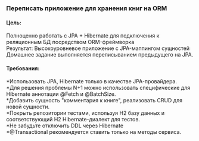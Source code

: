### Переписать приложение для хранения книг на ORM  
#### Цель:
Полноценно работать с JPA + Hibernate для подключения к реляционным БД посредством ORM-фреймворка  
Результат: Высокоуровневое приложение с JPA-маппингом сущностей  
Домашнее задание выполняется переписыванием предыдущего на JPA.  
#### Требования:
*Использовать JPA, Hibernate только в качестве JPA-провайдера.  
*Для решения проблемы N+1 можно использовать специфические для Hibernate аннотации @Fetch и @BatchSize.  
*Добавить сущность "комментария к книге", реализовать CRUD для новой сущности.  
*Покрыть репозитории тестами, используя H2 базу данных и соответствующий H2 Hibernate-диалект для тестов.  
*Не забудьте отключить DDL через Hibernate  
*@Transactional рекомендуется ставить только на методы сервиса.